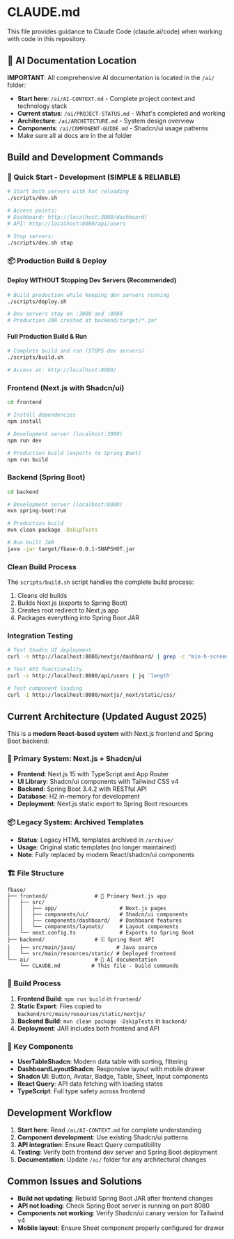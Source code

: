 # CLAUDE.md

This file provides guidance to Claude Code (claude.ai/code) when working with code in this repository.

## 🤖 AI Documentation Location

**IMPORTANT**: All comprehensive AI documentation is located in the `/ai/` folder:
- **Start here**: `/ai/AI-CONTEXT.md` - Complete project context and technology stack
- **Current status**: `/ai/PROJECT-STATUS.md` - What's completed and working
- **Architecture**: `/ai/ARCHITECTURE.md` - System design overview
- **Components**: `/ai/COMPONENT-GUIDE.md` - Shadcn/ui usage patterns
- Make sure all ai docs are in the ai folder

## Build and Development Commands

### 🚀 Quick Start - Development (SIMPLE & RELIABLE)
```bash
# Start both servers with hot reloading
./scripts/dev.sh

# Access points:
# Dashboard: http://localhost:3000/dashboard/
# API: http://localhost:8080/api/users

# Stop servers:
./scripts/dev.sh stop
```

### 📦 Production Build & Deploy

#### Deploy WITHOUT Stopping Dev Servers (Recommended)
```bash
# Build production while keeping dev servers running
./scripts/deploy.sh

# Dev servers stay on :3000 and :8080
# Production JAR created at backend/target/*.jar
```

#### Full Production Build & Run
```bash
# Complete build and run (STOPS dev servers)
./scripts/build.sh

# Access at: http://localhost:8080/
```

### Frontend (Next.js with Shadcn/ui)
```bash
cd frontend

# Install dependencies
npm install

# Development server (localhost:3000)
npm run dev

# Production build (exports to Spring Boot)
npm run build
```

### Backend (Spring Boot)
```bash
cd backend

# Development server (localhost:8080)
mvn spring-boot:run

# Production build
mvn clean package -DskipTests

# Run built JAR
java -jar target/fbase-0.0.1-SNAPSHOT.jar
```

### Clean Build Process
The `scripts/build.sh` script handles the complete build process:
1. Cleans old builds
2. Builds Next.js (exports to Spring Boot)
3. Creates root redirect to Next.js app
4. Packages everything into Spring Boot JAR

### Integration Testing
```bash
# Test Shadcn UI deployment
curl -s http://localhost:8080/nextjs/dashboard/ | grep -c "min-h-screen bg-background"

# Test API functionality  
curl -s http://localhost:8080/api/users | jq 'length'

# Test component loading
curl -I http://localhost:8080/nextjs/_next/static/css/
```

## Current Architecture (Updated August 2025)

This is a **modern React-based system** with Next.js frontend and Spring Boot backend:

### 🚀 Primary System: Next.js + Shadcn/ui
- **Frontend**: Next.js 15 with TypeScript and App Router
- **UI Library**: Shadcn/ui components with Tailwind CSS v4
- **Backend**: Spring Boot 3.4.2 with RESTful API
- **Database**: H2 in-memory for development
- **Deployment**: Next.js static export to Spring Boot resources

### 📦 Legacy System: Archived Templates
- **Status**: Legacy HTML templates archived in `/archive/`
- **Usage**: Original static templates (no longer maintained)
- **Note**: Fully replaced by modern React/shadcn/ui components

### 🏗️ File Structure

```
fbase/
├── frontend/               # 🚀 Primary Next.js app  
│   ├── src/
│   │   ├── app/                    # Next.js pages
│   │   ├── components/ui/          # Shadcn/ui components
│   │   ├── components/dashboard/   # Dashboard features
│   │   └── components/layouts/     # Layout components
│   └── next.config.ts              # Exports to Spring Boot
├── backend/                # 🗄️ Spring Boot API
│   ├── src/main/java/             # Java source
│   └── src/main/resources/static/ # Deployed frontend
└── ai/                     # 🤖 AI documentation
    └── CLAUDE.md          # This file - build commands
```

### 🔄 Build Process

1. **Frontend Build**: `npm run build` in `frontend/`
2. **Static Export**: Files copied to `backend/src/main/resources/static/nextjs/`
3. **Backend Build**: `mvn clean package -DskipTests` in `backend/`
4. **Deployment**: JAR includes both frontend and API

### 🎯 Key Components

- **UserTableShadcn**: Modern data table with sorting, filtering
- **DashboardLayoutShadcn**: Responsive layout with mobile drawer
- **Shadcn UI**: Button, Avatar, Badge, Table, Sheet, Input components
- **React Query**: API data fetching with loading states
- **TypeScript**: Full type safety across frontend

## Development Workflow

1. **Start here**: Read `/ai/AI-CONTEXT.md` for complete understanding
2. **Component development**: Use existing Shadcn/ui patterns
3. **API integration**: Ensure React Query compatibility
4. **Testing**: Verify both frontend dev server and Spring Boot deployment
5. **Documentation**: Update `/ai/` folder for any architectural changes

## Common Issues and Solutions

- **Build not updating**: Rebuild Spring Boot JAR after frontend changes
- **API not loading**: Check Spring Boot server is running on port 8080  
- **Components not working**: Verify Shadcn/ui canary version for Tailwind v4
- **Mobile layout**: Ensure Sheet component properly configured for drawer
